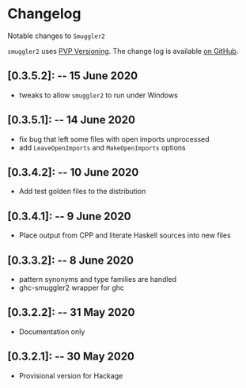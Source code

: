 # Changelog

Notable changes to `Smuggler2`

`smuggler2` uses [PVP Versioning][1].
The change log is available [on GitHub][2].

##  [0.3.5.2]: --  15 June 2020
- tweaks to allow `smuggler2` to run under Windows

##  [0.3.5.1]: --  14 June 2020
- fix bug that left some files with open imports unprocessed
- add `LeaveOpenImports` and `MakeOpenImports` options

##  [0.3.4.2]: --  10 June 2020
- Add test golden files to the distribution

##  [0.3.4.1]: --  9 June 2020
- Place output from CPP and literate Haskell sources into new files

##  [0.3.3.2]: --  8 June 2020
- pattern synonyms and type families are handled
- ghc-smuggler2 wrapper for ghc

##  [0.3.2.2]: --  31 May 2020
- Documentation only

##  [0.3.2.1]: --  30 May 2020
- Provisional version for Hackage


[1]: https://pvp.haskell.org
[2]: https://github.com/jrp2014/smuggler2/releases
